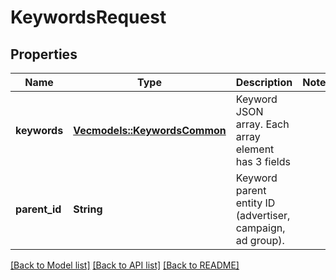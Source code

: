 # KeywordsRequest

## Properties

Name | Type | Description | Notes
------------ | ------------- | ------------- | -------------
**keywords** | [**Vec<models::KeywordsCommon>**](KeywordsCommon.md) | Keyword JSON array. Each array element has 3 fields | 
**parent_id** | **String** | Keyword parent entity ID (advertiser, campaign, ad group). | 

[[Back to Model list]](../README.md#documentation-for-models) [[Back to API list]](../README.md#documentation-for-api-endpoints) [[Back to README]](../README.md)


